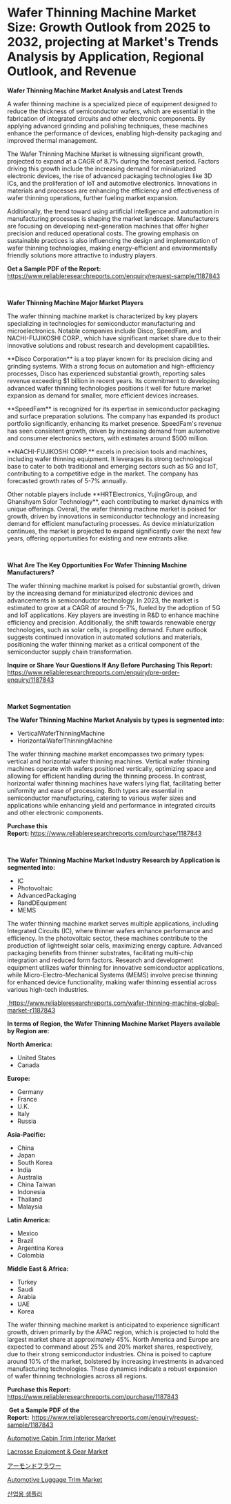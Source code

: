 <p><h1>Wafer Thinning Machine Market Size: Growth Outlook from 2025 to 2032, projecting at Market's Trends Analysis by Application, Regional Outlook, and Revenue</h1></p><p><strong>Wafer Thinning Machine Market Analysis and Latest Trends</strong></p>
<p><p>A wafer thinning machine is a specialized piece of equipment designed to reduce the thickness of semiconductor wafers, which are essential in the fabrication of integrated circuits and other electronic components. By applying advanced grinding and polishing techniques, these machines enhance the performance of devices, enabling high-density packaging and improved thermal management.</p><p>The Wafer Thinning Machine Market is witnessing significant growth, projected to expand at a CAGR of 8.7% during the forecast period. Factors driving this growth include the increasing demand for miniaturized electronic devices, the rise of advanced packaging technologies like 3D ICs, and the proliferation of IoT and automotive electronics. Innovations in materials and processes are enhancing the efficiency and effectiveness of wafer thinning operations, further fueling market expansion.</p><p>Additionally, the trend toward using artificial intelligence and automation in manufacturing processes is shaping the market landscape. Manufacturers are focusing on developing next-generation machines that offer higher precision and reduced operational costs. The growing emphasis on sustainable practices is also influencing the design and implementation of wafer thinning technologies, making energy-efficient and environmentally friendly solutions more attractive to industry players.</p></p>
<p><strong>Get a Sample PDF of the Report:&nbsp;</strong> <a href="https://www.reliableresearchreports.com/enquiry/request-sample/1187843?utm_campaign=38&utm_medium=2&utm_source=Github&utm_content=ia&utm_term=30032025&utm_id=wafer-thinning-machine">https://www.reliableresearchreports.com/enquiry/request-sample/1187843</a></p>
<p>&nbsp;</p>
<p><strong>Wafer Thinning Machine Major Market Players</strong></p>
<p><p>The wafer thinning machine market is characterized by key players specializing in technologies for semiconductor manufacturing and microelectronics. Notable companies include Disco, SpeedFam, and NACHI-FUJIKOSHI CORP., which have significant market share due to their innovative solutions and robust research and development capabilities.</p><p>**Disco Corporation** is a top player known for its precision dicing and grinding systems. With a strong focus on automation and high-efficiency processes, Disco has experienced substantial growth, reporting sales revenue exceeding $1 billion in recent years. Its commitment to developing advanced wafer thinning technologies positions it well for future market expansion as demand for smaller, more efficient devices increases.</p><p>**SpeedFam** is recognized for its expertise in semiconductor packaging and surface preparation solutions. The company has expanded its product portfolio significantly, enhancing its market presence. SpeedFam's revenue has seen consistent growth, driven by increasing demand from automotive and consumer electronics sectors, with estimates around $500 million.</p><p>**NACHI-FUJIKOSHI CORP.** excels in precision tools and machines, including wafer thinning equipment. It leverages its strong technological base to cater to both traditional and emerging sectors such as 5G and IoT, contributing to a competitive edge in the market. The company has forecasted growth rates of 5-7% annually.</p><p>Other notable players include **HRTElectronics, YujingGroup, and Ghanshyam Solor Technology**, each contributing to market dynamics with unique offerings. Overall, the wafer thinning machine market is poised for growth, driven by innovations in semiconductor technology and increasing demand for efficient manufacturing processes. As device miniaturization continues, the market is projected to expand significantly over the next few years, offering opportunities for existing and new entrants alike.</p></p>
<p>&nbsp;</p>
<p><strong>What Are The Key Opportunities For Wafer Thinning Machine Manufacturers?</strong></p>
<p><p>The wafer thinning machine market is poised for substantial growth, driven by the increasing demand for miniaturized electronic devices and advancements in semiconductor technology. In 2023, the market is estimated to grow at a CAGR of around 5-7%, fueled by the adoption of 5G and IoT applications. Key players are investing in R&D to enhance machine efficiency and precision. Additionally, the shift towards renewable energy technologies, such as solar cells, is propelling demand. Future outlook suggests continued innovation in automated solutions and materials, positioning the wafer thinning market as a critical component of the semiconductor supply chain transformation.</p></p>
<p><strong>Inquire or Share Your Questions If Any Before Purchasing This Report:</strong> <a href="https://www.reliableresearchreports.com/enquiry/pre-order-enquiry/1187843?utm_campaign=38&utm_medium=2&utm_source=Github&utm_content=ia&utm_term=30032025&utm_id=wafer-thinning-machine">https://www.reliableresearchreports.com/enquiry/pre-order-enquiry/1187843</a></p>
<p>&nbsp;</p>
<p><strong>Market Segmentation</strong></p>
<p><strong>The Wafer Thinning Machine Market Analysis by types is segmented into:</strong></p>
<p><ul><li>VerticalWaferThinningMachine</li><li>HorizontalWaferThinningMachine</li></ul></p>
<p><p>The wafer thinning machine market encompasses two primary types: vertical and horizontal wafer thinning machines. Vertical wafer thinning machines operate with wafers positioned vertically, optimizing space and allowing for efficient handling during the thinning process. In contrast, horizontal wafer thinning machines have wafers lying flat, facilitating better uniformity and ease of processing. Both types are essential in semiconductor manufacturing, catering to various wafer sizes and applications while enhancing yield and performance in integrated circuits and other electronic components.</p></p>
<p><strong>Purchase this Report:&nbsp;</strong><a href="https://www.reliableresearchreports.com/purchase/1187843?utm_campaign=38&utm_medium=2&utm_source=Github&utm_content=ia&utm_term=30032025&utm_id=wafer-thinning-machine">https://www.reliableresearchreports.com/purchase/1187843</a></p>
<p>&nbsp;</p>
<p><strong>The Wafer Thinning Machine Market Industry Research by Application is segmented into:</strong></p>
<p><ul><li>IC</li><li>Photovoltaic</li><li>AdvancedPackaging</li><li>RandDEquipment</li><li>MEMS</li></ul></p>
<p><p>The wafer thinning machine market serves multiple applications, including Integrated Circuits (IC), where thinner wafers enhance performance and efficiency. In the photovoltaic sector, these machines contribute to the production of lightweight solar cells, maximizing energy capture. Advanced packaging benefits from thinner substrates, facilitating multi-chip integration and reduced form factors. Research and development equipment utilizes wafer thinning for innovative semiconductor applications, while Micro-Electro-Mechanical Systems (MEMS) involve precise thinning for enhanced device functionality, making wafer thinning essential across various high-tech industries.</p></p>
<p><a href="https://www.reliableresearchreports.com/wafer-thinning-machine-global-market-r1187843?utm_campaign=38&utm_medium=2&utm_source=Github&utm_content=ia&utm_term=30032025&utm_id=wafer-thinning-machine">&nbsp;https://www.reliableresearchreports.com/wafer-thinning-machine-global-market-r1187843</a></p>
<p><strong>In terms of Region, the Wafer Thinning Machine Market Players available by Region are:</strong></p>
<p>
    <p> <strong> North America: </strong>
        <ul>
            <li>United States</li>
            <li>Canada</li>
        </ul>
        </p> 
    <p> <strong> Europe: </strong>
        <ul>
            <li>Germany</li>
            <li>France</li>
            <li>U.K.</li>
            <li>Italy</li>
            <li>Russia</li>
        </ul>
        </p> 
    <p> <strong> Asia-Pacific: </strong>
        <ul>
            <li>China</li>
            <li>Japan</li>
            <li>South Korea</li>
            <li>India</li>
            <li>Australia</li>
            <li>China Taiwan</li>
            <li>Indonesia</li>
            <li>Thailand</li>
            <li>Malaysia</li>
        </ul>
        </p> 
    <p> <strong> Latin America: </strong>
        <ul>
            <li>Mexico</li>
            <li>Brazil</li>
            <li>Argentina Korea</li>
            <li>Colombia</li>
        </ul>
        </p> 
    <p> <strong> Middle East & Africa: </strong>
        <ul>
            <li>Turkey</li>
            <li>Saudi</li>
            <li>Arabia</li>
            <li>UAE</li>
            <li>Korea</li>
        </ul>
    </p>
    </p>
<p><p>The wafer thinning machine market is anticipated to experience significant growth, driven primarily by the APAC region, which is projected to hold the largest market share at approximately 45%. North America and Europe are expected to command about 25% and 20% market shares, respectively, due to their strong semiconductor industries. China is poised to capture around 10% of the market, bolstered by increasing investments in advanced manufacturing technologies. These dynamics indicate a robust expansion of wafer thinning technologies across all regions.</p></p>
<p><strong>Purchase this Report: </strong><a href="https://www.reliableresearchreports.com/purchase/1187843?utm_campaign=38&utm_medium=2&utm_source=Github&utm_content=ia&utm_term=30032025&utm_id=wafer-thinning-machine">https://www.reliableresearchreports.com/purchase/1187843</a></p>
<p>&nbsp;<strong>Get a Sample PDF of the Report:&nbsp;&nbsp;</strong><a href="https://www.reliableresearchreports.com/enquiry/request-sample/1187843?utm_campaign=38&utm_medium=2&utm_source=Github&utm_content=ia&utm_term=30032025&utm_id=wafer-thinning-machine">https://www.reliableresearchreports.com/enquiry/request-sample/1187843</a></p>
<p><strong></strong></p>
<p><p><a href="https://github.com/uldularido/Market-Research-Report-List-1/blob/main/automotive-cabin-trim-interior-market.md?utm_campaign=38&utm_medium=2&utm_source=Github&utm_content=ia&utm_term=30032025&utm_id=wafer-thinning-machine">Automotive Cabin Trim Interior Market</a></p><p><a href="https://github.com/panciujoslin3/Market-Research-Report-List-1/blob/main/lacrosse-equipment-gear-market.md?utm_campaign=38&utm_medium=2&utm_source=Github&utm_content=ia&utm_term=30032025&utm_id=wafer-thinning-machine">Lacrosse Equipment & Gear Market</a></p><p><a href="https://github.com/mohamedbakry57/Market-Research-Report-List-7/blob/main/940864650795.md?utm_campaign=38&utm_medium=2&utm_source=Github&utm_content=ia&utm_term=30032025&utm_id=wafer-thinning-machine">アーモンドフラワー</a></p><p><a href="https://github.com/widlerumland/Market-Research-Report-List-1/blob/main/automotive-luggage-trim-market.md?utm_campaign=38&utm_medium=2&utm_source=Github&utm_content=ia&utm_term=30032025&utm_id=wafer-thinning-machine">Automotive Luggage Trim Market</a></p><p><a href="https://github.com/laholand/Market-Research-Report-List-7/blob/main/466924150972.md?utm_campaign=38&utm_medium=2&utm_source=Github&utm_content=ia&utm_term=30032025&utm_id=wafer-thinning-machine">산업용 샘플러</a></p></p>